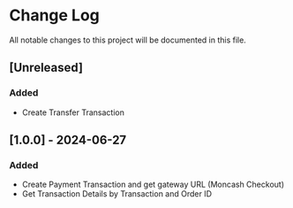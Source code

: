 
# Change Log
All notable changes to this project will be documented in this file.
 
 
## [Unreleased]
 
### Added
- Create Transfer Transaction

## [1.0.0] - 2024-06-27

### Added
- Create Payment Transaction and get gateway URL  (Moncash Checkout)
- Get Transaction Details by Transaction and Order ID
